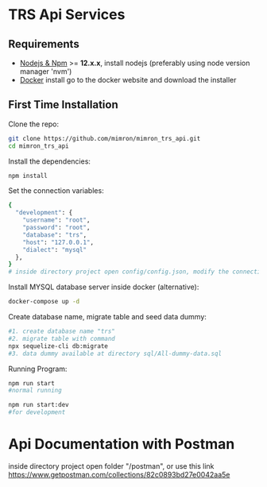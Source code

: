 # TRS Api Services

## Requirements

- [Nodejs & Npm](https://nodejs.org) >= **12.x.x**, install nodejs (preferably using node version manager 'nvm')
- [Docker](https://www.docker.com/) install go to the docker website and download the installer

## First Time Installation

Clone the repo:

```bash
git clone https://github.com/mimron/mimron_trs_api.git
cd mimron_trs_api
```

Install the dependencies:

```bash
npm install
```

Set the connection variables:

```bash
{
  "development": {
    "username": "root",
    "password": "root",
    "database": "trs",
    "host": "127.0.0.1",
    "dialect": "mysql"
  },
}
# inside directory project open config/config.json, modify the connection database
```

Install MYSQL database server inside docker (alternative):

```bash
docker-compose up -d
```

Create database name, migrate table and seed data dummy:

```bash
#1. create database name "trs"
#2. migrate table with command
npx sequelize-cli db:migrate
#3. data dummy available at directory sql/All-dummy-data.sql

```

Running Program:

```bash
npm run start
#normal running

npm run start:dev
#for development
```

# Api Documentation with Postman

inside directory project open folder "/postman", or use this link
https://www.getpostman.com/collections/82c0893bd27e0042aa5e
